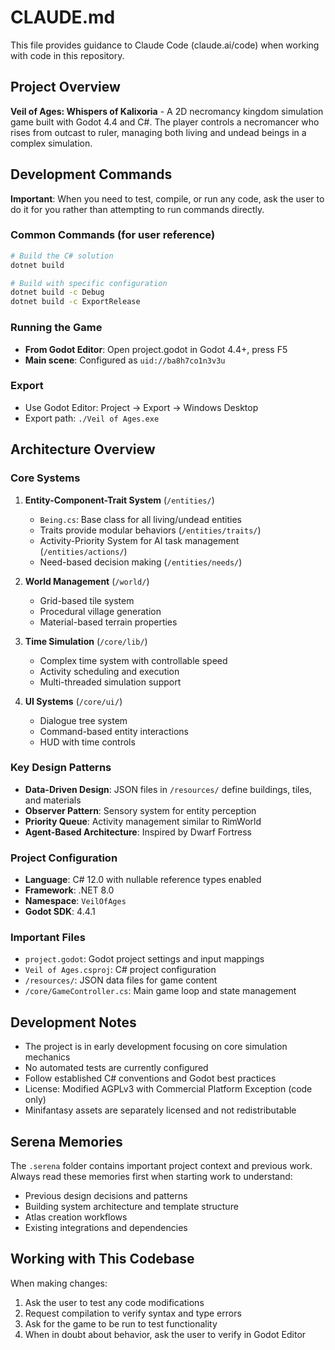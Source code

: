 # CLAUDE.md

This file provides guidance to Claude Code (claude.ai/code) when working with code in this repository.

## Project Overview

**Veil of Ages: Whispers of Kalixoria** - A 2D necromancy kingdom simulation game built with Godot 4.4 and C#. The player controls a necromancer who rises from outcast to ruler, managing both living and undead beings in a complex simulation.

## Development Commands

**Important**: When you need to test, compile, or run any code, ask the user to do it for you rather than attempting to run commands directly.

### Common Commands (for user reference)
```bash
# Build the C# solution
dotnet build

# Build with specific configuration
dotnet build -c Debug
dotnet build -c ExportRelease
```

### Running the Game
- **From Godot Editor**: Open project.godot in Godot 4.4+, press F5
- **Main scene**: Configured as `uid://ba8h7co1n3v3u`

### Export
- Use Godot Editor: Project → Export → Windows Desktop
- Export path: `./Veil of Ages.exe`

## Architecture Overview

### Core Systems

1. **Entity-Component-Trait System** (`/entities/`)
   - `Being.cs`: Base class for all living/undead entities
   - Traits provide modular behaviors (`/entities/traits/`)
   - Activity-Priority System for AI task management (`/entities/actions/`)
   - Need-based decision making (`/entities/needs/`)

2. **World Management** (`/world/`)
   - Grid-based tile system
   - Procedural village generation
   - Material-based terrain properties

3. **Time Simulation** (`/core/lib/`)
   - Complex time system with controllable speed
   - Activity scheduling and execution
   - Multi-threaded simulation support

4. **UI Systems** (`/core/ui/`)
   - Dialogue tree system
   - Command-based entity interactions
   - HUD with time controls

### Key Design Patterns

- **Data-Driven Design**: JSON files in `/resources/` define buildings, tiles, and materials
- **Observer Pattern**: Sensory system for entity perception
- **Priority Queue**: Activity management similar to RimWorld
- **Agent-Based Architecture**: Inspired by Dwarf Fortress

### Project Configuration

- **Language**: C# 12.0 with nullable reference types enabled
- **Framework**: .NET 8.0
- **Namespace**: `VeilOfAges`
- **Godot SDK**: 4.4.1

### Important Files

- `project.godot`: Godot project settings and input mappings
- `Veil of Ages.csproj`: C# project configuration
- `/resources/`: JSON data files for game content
- `/core/GameController.cs`: Main game loop and state management

## Development Notes

- The project is in early development focusing on core simulation mechanics
- No automated tests are currently configured
- Follow established C# conventions and Godot best practices
- License: Modified AGPLv3 with Commercial Platform Exception (code only)
- Minifantasy assets are separately licensed and not redistributable

## Serena Memories

The `.serena` folder contains important project context and previous work. Always read these memories first when starting work to understand:
- Previous design decisions and patterns
- Building system architecture and template structure
- Atlas creation workflows
- Existing integrations and dependencies

## Working with This Codebase

When making changes:
1. Ask the user to test any code modifications
2. Request compilation to verify syntax and type errors
3. Ask for the game to be run to test functionality
4. When in doubt about behavior, ask the user to verify in Godot Editor